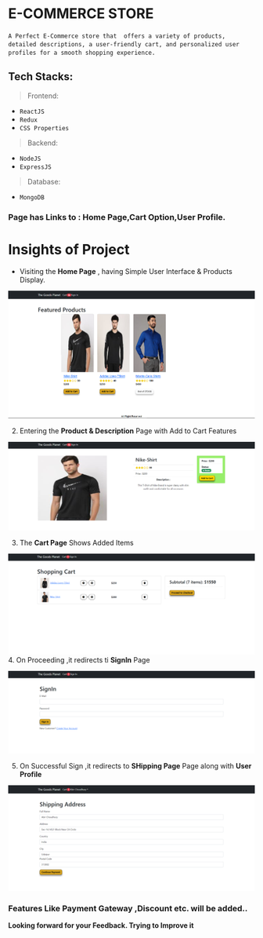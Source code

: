 # E-COMMERCE STORE
 `A Perfect E-Commerce store that  offers a variety of products, detailed descriptions, a user-friendly cart, and personalized user profiles for a smooth shopping experience.`

## Tech Stacks:
  >Frontend:
  * `ReactJS`
  * `Redux`
  * `CSS Properties`
>Backend:
 * `NodeJS`
 * `ExpressJS`
> Database:
 * `MongoDB`
  

### Page has Links to : Home Page,Cart Option,User Profile.

# **Insights of Project**

* Visiting the **Home Page**  , having Simple User Interface & Products Display.

![Home Page](Screenshots/E-Com-Home.PNG)

2. Entering the  **Product & Description** Page with Add to Cart Features

![Product Details ](Screenshots/E-Com-Product.PNG)

3. The **Cart Page** Shows Added Items 


![Cart Page](Screenshots/E-Com-Cart.PNG)
 4. On Proceeding ,it redirects ti **SignIn** Page

![Sign In](Screenshots/E-Com-SignIn.PNG)

5. On Successful Sign ,it redirects to  **SHipping Page** Page along with **User Profile**

![Shipping & User profile](<Screenshots/E-Comm-UserProfile& Shipping Address.PNG>)


### Features Like Payment Gateway ,Discount etc. will be added..


**Looking forward for your Feedback. Trying to Improve it**